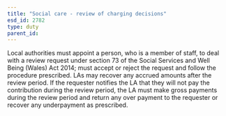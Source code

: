 ```yaml
---
title: "Social care - review of charging decisions"
esd_id: 2782
type: duty
parent_id:  
---
```


Local authorities must appoint a person, who is a member of staff, to deal with a review request under section 73 of the Social Services and Well Being (Wales) Act 2014; must accept or reject the request and follow the procedure prescribed.  LAs may recover any accrued amounts after the review period.  If the requester notifies the LA that they will not pay the contribution during the review period, the LA must make gross payments during the review period and return any over payment to the requester or recover any underpayment as prescribed.

